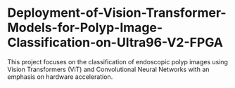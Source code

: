 # Deployment-of-Vision-Transformer-Models-for-Polyp-Image-Classification-on-Ultra96-V2-FPGA
This project focuses on the classification of endoscopic polyp images using Vision Transformers (ViT) and Convolutional Neural Networks  with an emphasis on hardware acceleration.
